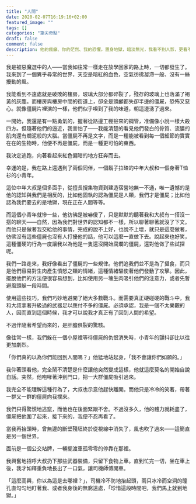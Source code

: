 ```yaml
---
title: "人間"
date: 2020-02-07T16:19:16+02:00
featured_image: ""
tags: []
categories: "筆尖奇點"
draft: false
comment: false
description: 他的瘋癲、你的茫然、我的恐懼。置身地獄，暗淡無光，我看不到人影，更看不到希望
---
```



我是被惡魔選中的人——當我如往常一樣走在放學回家的路上時，一切都發生了。
我來到了一個異乎尋常的世界，天空是暗紅的血色，空氣彷彿凝滯一般、沒有一絲擾動的風。

我能看到不遠處就是破敗的樓房，玻璃大部分都碎裂了，殘存的玻璃上也落滿了褐黃的灰塵。而樓房與樓房中間的街道上，卻全是頭顱都失卻半邊的僵屍，恐怖又惡心。就像僵屍片裡演的一樣，他們似乎嗅到了我的味道，朝這邊湧了過來。

一開始，我還是有一點勇氣的，握著從路邊工棚撿來的鋼管，准備像小說一樣大殺四方。但隨著他們的逼近，我害怕了——我能清楚的看見他們發白的骨質、流膿的肌肉還有爛泥般的大腦。當僵屍不再是文字，而是一種能被看到每一個細節的實實在在的生物時，他便不再是僵屍，而是一種更可怕的東西。

我決定逃跑，向著看起來紅色偏暗的地方狂奔而去。

幸運的是，我在路上還遇到了兩個同伴，一個鬍子拉碴的中年大叔和一個身著T恤衫的小青年。

這位中年大叔是個多面手，從擅長搜集物資到建造宿營地無一不通，唯一遺憾的是他的認知與我們是相反的，比如他固執的認為僵屍是人類，我們才是僵屍；比如他認為我們要去的是地獄，現在正在人間等等。

而這個小青年就慘一些，他彷彿是被嚇傻了，只是默默的聽著我和大叔有一搭沒一搭的聊天——自然，因為我們對世界的認知都不一樣，所以聊著聊著就沒了下文。而他只是做著我交給他的事情，完成的說不上好，也說不上壞，就只是這麼做著，彷彿沒有這些僵屍也沒有人打擾他的話，他可以這麼一直做下去。說起來也好笑，這種僵硬的行為一度讓我以為他是一隻還沒開始腐爛的僵屍，還對他做了些試探呢。

我們一路走來，我好像看出了僵屍的一些規律。他們追我們並不是為了攝食，而只是他們容易對生肉產生憤怒之類的情緒，這種情緒驅使著他們發動了攻擊。因此，擺脫他們的方法便很容易想到，比如使用另一塊生肉吸引他們的注意力，或者先暫避風頭躲一段時間。

使用這些技巧，我們巧妙地避開了絕大多數戰斗。而需要真正硬碰硬的戰斗中，我和大叔拿著升級過的武器足以應付不多的僵屍。必須承認，我是一個不太樂觀的人，因而直到這個時候，我才可以說我才真正有了回到人間的希望。

不過伴隨著希望而來的，是肝膽俱裂的驚駭。

像往常一樣，我們躲在一個小屋裡等待僵屍的仇恨消失時，小青年的顫抖卻比以往更加劇烈。

「你們真的以為你們能回到人間嗎？」他猛地站起身，「我不會讓你們如願的。」

我仰著頭看他，完全鬧不清楚是什麼讓他突然變成這樣，他就這麼莫名的開始自說自話。突然，他咆哮著沖到門口，把一大群僵屍吸引過來。

我完全不能理解這種行為了，大叔也示意他趕快離開。而他只是冷冷的笑著，帶著一群又一群的僵屍向我撲來。

我們只得驚慌地逃竄，而他也在後面緊跟不舍。不過沒多久，他的體力就耗盡了，僵屍把他圍了起來，接下來的，我便不忍再看了。

當我再抬頭時，曾無邊的斷壁殘垣終於從視線中消失了，風也吹了過來——這簡直是另一個世界。

面前是一個公交站牌，一輛擺渡車孤零零的停靠在那裡。

我興奮地招呼大叔扔下那些武器裝備，只留下食物上車。直到忙完一切，坐在車上後，我才如釋重負地長出了一口氣，讓司機師傅開車。

「這麼高興，你以為這是去哪裡？」，司機冷不防地抬起頭，兩只冰冷而空洞的瞳孔直勾勾地盯著我、或者我身後的無窮遠處，「珍惜這段時間吧，我們馬上就到地獄。」
